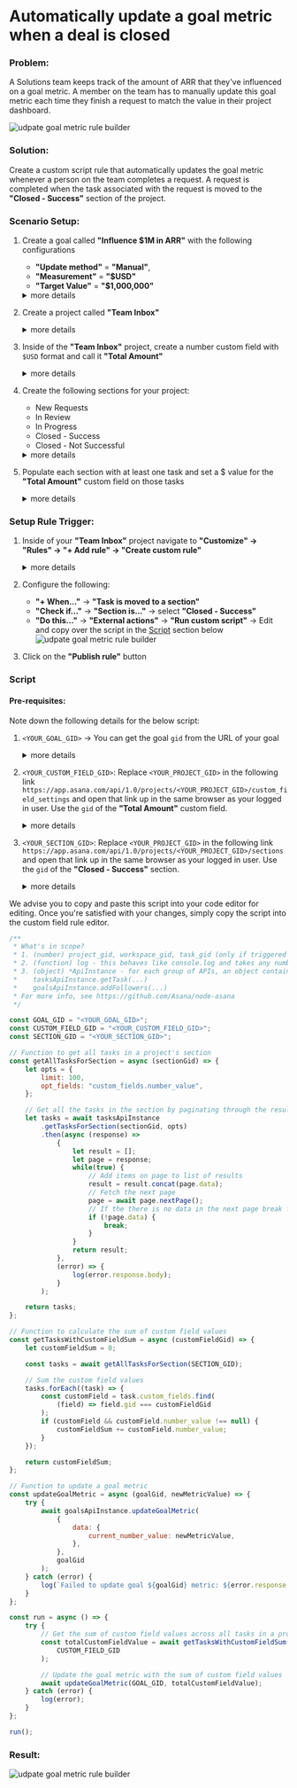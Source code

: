 # Automatically update a goal metric when a deal is closed

### Problem:

A Solutions team keeps track of the amount of ARR that they've influenced on a goal metric. A member on the team has to manually update this goal metric each time they finish a request to match the value in their project dashboard.

![udpate goal metric rule builder](../images/scripts/update_goal_metric_manual.png)

### Solution:

Create a custom script rule that automatically updates the goal metric whenever a person on the team completes a request. A request is completed when the task associated with the request is moved to the **"Closed - Success"** section of the project.

### Scenario Setup:
1. Create a goal called **"Influence $1M in ARR"** with the following configurations
   - **"Update method"** = **"Manual"**,
   - **"Measurement"** = **"$USD"**
   - **"Target Value"** = **"$1,000,000"**
   <details>
   <summary>more details</summary>

   ![create influence arr goal goal](../images/scripts/create_influence_arr_goal.png)
   </details>
2. Create a project called **"Team Inbox"**
   <details>
   <summary>more details</summary>

   ![create team inbox project](../images/scripts/create_team_inbox_project.png)
   </details>
3. Inside of the **"Team Inbox"** project, create a number custom field with `$USD` format and call it **"Total Amount"**
   <details>
   <summary>more details</summary>

   ![create total amount custom field](../images/scripts/create_total_amount_custom_field.png)
   </details>
4. Create the following sections for your project:
   - New Requests
   - In Review
   - In Progress
   - Closed - Success
   - Closed - Not Successful
    <details>
    <summary>more details</summary>

    ![create sections for project](../images/scripts/create_sections_for_team_inbox.png)
    </details>
5. Populate each section with at least one task and set a $ value for the **"Total Amount"** custom field on those tasks
    <details>
    <summary>more details</summary>

    ![create tasks for sections in team inbox](../images/scripts/create_tasks_for_team_inbox.png)
    </details>

### Setup Rule Trigger:

1. Inside of your **"Team Inbox"** project navigate to **"Customize" -> "Rules" -> "+ Add rule" -> "Create custom rule"**
   <details>
   <summary>more details</summary>
   
   ![add a rule](../images/scripts/update_goal_metric_add_rule.png)
   ![create custom rule](../images/scripts/create_custom_rule_page.png)
   </details>
2. Configure the following:
   - **"+ When..."** -> **"Task is moved to a section"**
   - **"Check if…"** -> **"Section is..."** -> select **"Closed - Success"**
   - **"Do this…"** -> **"External actions"** -> **"Run custom script"** -> Edit and copy over the script in the [Script](#script) section below
  ![udpate goal metric rule builder](../images/scripts/update_goal_metric_rule_builder.png)
3. Click on the **"Publish rule"** button

### Script
#### Pre-requisites:

Note down the following details for the below script:
1. `<YOUR_GOAL_GID>` -> You can get the goal `gid` from the URL of your goal
   <details>
   <summary>more details</summary>

   ![get the goal gid](../images/scripts/goal_gid.png)
   </details>
2. `<YOUR_CUSTOM_FIELD_GID>`: Replace `<YOUR_PROJECT_GID>` in the following link `https://app.asana.com/api/1.0/projects/<YOUR_PROJECT_GID>/custom_field_settings` and open that link up in the same browser as your logged in user. Use the `gid` of the **"Total Amount"** custom field.
    <details>
   <summary>more details</summary>

   ![get gid of total amount custom field](../images/scripts/get_gid_for_total_amount_custom_field.png)
   </details>
3. `<YOUR_SECTION_GID>`: Replace `<YOUR_PROJECT_GID>` in the following link `https://app.asana.com/api/1.0/projects/<YOUR_PROJECT_GID>/sections` and open that link up in the same browser as your logged in user. Use the `gid` of the **"Closed - Success"** section.
   <details>
   <summary>more details</summary>

   ![get gid of closed - success section](../images/scripts/get_gid_for_closed_success_section.png)
   </details>

We advise you to copy and paste this script into your code editor for editing. Once you're satisfied with your changes, simply copy the script into the custom field rule editor.

```javascript
/**
 * What's in scope?
 * 1. (number) project_gid, workspace_gid, task_gid (only if triggered on a task)
 * 2. (function) log - this behaves like console.log and takes any number of parameters
 * 3. (object) *ApiInstance - for each group of APIs, an object containing functions to call the APIs; for example:
 *    tasksApiInstance.getTask(...)
 *    goalsApiInstance.addFollowers(...)
 * For more info, see https://github.com/Asana/node-asana
 */

const GOAL_GID = "<YOUR_GOAL_GID>";
const CUSTOM_FIELD_GID = "<YOUR_CUSTOM_FIELD_GID>";
const SECTION_GID = "<YOUR_SECTION_GID>";

// Function to get all tasks in a project's section
const getAllTasksForSection = async (sectionGid) => {
    let opts = {
        limit: 100,
        opt_fields: "custom_fields.number_value",
    };

    // Get all the tasks in the section by paginating through the results
    let tasks = await tasksApiInstance
        .getTasksForSection(sectionGid, opts)
        .then(async (response) => 
            {
                let result = [];
                let page = response;
                while(true) {
                    // Add items on page to list of results
                    result = result.concat(page.data);
                    // Fetch the next page
                    page = await page.nextPage();
                    // If the there is no data in the next page break from the loop
                    if (!page.data) {
                        break;
                    }
                }
                return result;
            },
            (error) => {
                log(error.response.body);
            }
        );

    return tasks;
};

// Function to calculate the sum of custom field values
const getTasksWithCustomFieldSum = async (customFieldGid) => {
    let customFieldSum = 0;

    const tasks = await getAllTasksForSection(SECTION_GID);

    // Sum the custom field values
    tasks.forEach((task) => {
        const customField = task.custom_fields.find(
            (field) => field.gid === customFieldGid
        );
        if (customField && customField.number_value !== null) {
            customFieldSum += customField.number_value;
        }
    });

    return customFieldSum;
};

// Function to update a goal metric
const updateGoalMetric = async (goalGid, newMetricValue) => {
    try {
        await goalsApiInstance.updateGoalMetric(
            {
                data: {
                    current_number_value: newMetricValue,
                },
            },
            goalGid
        );
    } catch (error) {
        log(`Failed to update goal ${goalGid} metric: ${error.response.body}`);
    }
};

const run = async () => {
    try {
        // Get the sum of custom field values across all tasks in a project's section
        const totalCustomFieldValue = await getTasksWithCustomFieldSum(
            CUSTOM_FIELD_GID
        );

        // Update the goal metric with the sum of custom field values
        await updateGoalMetric(GOAL_GID, totalCustomFieldValue);
    } catch (error) {
        log(error);
    }
};

run();

```

### Result:
![udpate goal metric rule builder](../images/scripts/update_goal_metric_demo.gif)

